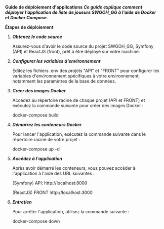 **Guide de déploiement d'applications**
**_Ce guide explique comment déployer l'application de liste de joueurs SWGOH_GG à l'aide de Docker et Docker Compose._**

**Étapes de déploiement**

1. **_Obtenez le code source_**

   Assurez-vous d'avoir le code source du projet SWGOH_GG, Symfony (API) et ReactJS (front), prêt à être déployé sur votre machine.

2. **_Configurer les variables d'environnement_**

   Editez les fichiers .env des projets "API" et "FRONT" pour configurer les variables d'environnement spécifiques à votre environnement, notamment les paramètres de la base de données.

3. **_Créer des images Docker_**

   Accédez au répertoire racine de chaque projet (API et FRONT) et exécutez la commande suivante pour créer des images Docker :

   docker-compose build

4. **_Démarrez les conteneurs Docker_**

   Pour lancer l'application, exécutez la commande suivante dans le répertoire racine de votre projet :

   docker-compose up -d

5. **_Accédez à l'application_**

   Après avoir démarré les conteneurs, vous pouvez accéder à l'application à l'aide des URL suivantes :

   (Symfony) API: http://localhost:8000

   (ReactJS) FRONT http://localhost:3000

6. **_Entretien_**

   Pour arrêter l'application, utilisez la commande suivante :

   docker-compose down

